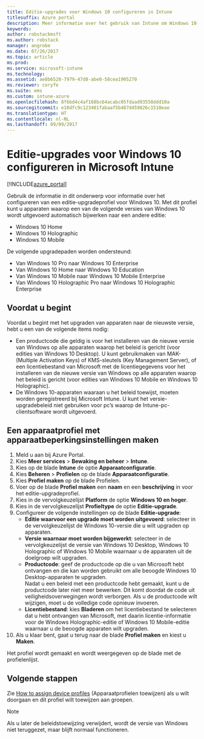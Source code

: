 ```yaml
---
title: Editie-upgrades voor Windows 10 configureren in Intune
titlesuffix: Azure portal
description: Meer informatie over het gebruik van Intune om Windows 10-apparaten die u beheert, bij te werken naar een andere editie.
keywords: 
author: robstackmsft
ms.author: robstack
manager: angrobe
ms.date: 07/26/2017
ms.topic: article
ms.prod: 
ms.service: microsoft-intune
ms.technology: 
ms.assetid: ae8b6528-7979-47d8-abe0-58cea1905270
ms.reviewer: coryfe
ms.suite: ems
ms.custom: intune-azure
ms.openlocfilehash: 8f6bd4c4af168bc64acabc05fdaad93558ddd10a
ms.sourcegitcommit: e10dfc9c123401fabaaf5b487d459826c1510eae
ms.translationtype: HT
ms.contentlocale: nl-NL
ms.lasthandoff: 09/09/2017
---
```

# <a name="how-to-configure-windows-10-edition-upgrades-in-microsoft-intune"></a>Editie-upgrades voor Windows 10 configureren in Microsoft Intune

[!INCLUDE[azure_portal](./includes/azure_portal.md)]

Gebruik de informatie in dit onderwerp voor informatie over het configureren van een editie-upgradeprofiel voor Windows 10. Met dit profiel kunt u apparaten waarop een van de volgende versies van Windows 10 wordt uitgevoerd automatisch bijwerken naar een andere editie:

- Windows 10 Home
- Windows 10 Holographic
- Windows 10 Mobile


De volgende upgradepaden worden ondersteund:

- Van Windows 10 Pro naar Windows 10 Enterprise
- Van Windows 10 Home naar Windows 10 Education
- Van Windows 10 Mobile naar Windows 10 Mobile Enterprise
- Van Windows 10 Holographic Pro naar Windows 10 Holographic Enterprise


## <a name="before-you-start"></a>Voordat u begint
Voordat u begint met het upgraden van apparaten naar de nieuwste versie, hebt u een van de volgende items nodig:

- Een productcode die geldig is voor het installeren van de nieuwe versie van Windows op alle apparaten waarop het beleid is gericht (voor edities van Windows 10 Desktop). U kunt gebruikmaken van MAK- (Multiple Activation Keys) of KMS-sleutels (Key Management Server), of een licentiebestand van Microsoft met de licentiegegevens voor het installeren van de nieuwe versie van Windows op alle apparaten waarop het beleid is gericht (voor edities van Windows 10 Mobile en Windows 10 Holographic).
- De Windows 10-apparaten waaraan u het beleid toewijst, moeten worden geregistreerd bij Microsoft Intune. U kunt het versie-upgradebeleid niet gebruiken voor pc’s waarop de Intune-pc-clientsoftware wordt uitgevoerd.

## <a name="create-a-device-profile-containing-device-restriction-settings"></a>Een apparaatprofiel met apparaatbeperkingsinstellingen maken

1. Meld u aan bij Azure Portal.
2. Kies **Meer services** > **Bewaking en beheer** > **Intune**.
3. Kies op de blade **Intune** de optie **Apparaatconfiguratie**.
2. Kies **Beheren** > **Profielen** op de blade **Apparaatconfiguratie**.
3. Kies **Profiel maken** op de blade Profielen.
4. Voer op de blade **Profiel maken** een **naam** en een **beschrijving** in voor het editie-upgradeprofiel.
5. Kies in de vervolgkeuzelijst **Platform** de optie **Windows 10 en hoger**.
6. Kies in de vervolgkeuzelijst **Profieltype** de optie **Editie-upgrade**.
7. Configureer de volgende instellingen op de blade **Editie-upgrade**:
    - **Editie waarvoor een upgrade moet worden uitgevoerd**: selecteer in de vervolgkeuzelijst de Windows 10-versie die u wilt upgraden op apparaten.
    - **Versie waarnaar moet worden bijgewerkt**: selecteer in de vervolgkeuzelijst de versie van Windows 10 Desktop, Windows 10 Holographic of Windows 10 Mobile waarnaar u de apparaten uit de doelgroep wilt upgraden.
    - **Productcode**: geef de productcode op die u van Microsoft hebt ontvangen en die kan worden gebruikt om alle beoogde Windows 10 Desktop-apparaten te upgraden.<br>Nadat u een beleid met een productcode hebt gemaakt, kunt u de productcode later niet meer bewerken. Dit komt doordat de code uit veiligheidsoverwegingen wordt verborgen. Als u de productcode wilt wijzigen, moet u de volledige code opnieuw invoeren.
    - **Licentiebestand**: kies **Bladeren** om het licentiebestand te selecteren dat u hebt ontvangen van Microsoft, met daarin licentie-informatie voor de Windows Holographic-editie of Windows 10 Mobile-editie waarnaar u de beoogde apparaten wilt upgraden.
8. Als u klaar bent, gaat u terug naar de blade **Profiel maken** en kiest u **Maken**.

Het profiel wordt gemaakt en wordt weergegeven op de blade met de profielenlijst.

## <a name="next-steps"></a>Volgende stappen

Zie [How to assign device profiles](device-profile-assign.md) (Apparaatprofielen toewijzen) als u wilt doorgaan en dit profiel wilt toewijzen aan groepen.

>[!NOTE]
>Als u later de beleidstoewijzing verwijdert, wordt de versie van Windows niet teruggezet, maar blijft normaal functioneren.

